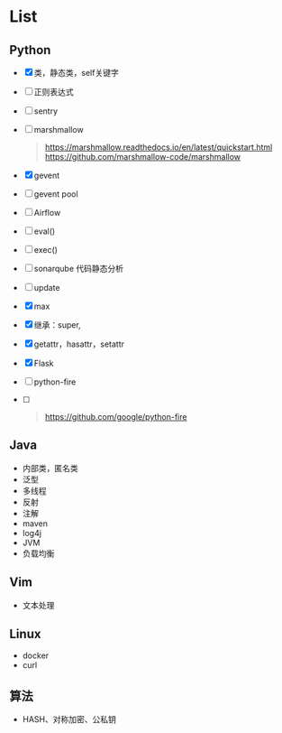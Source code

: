 # List
## Python
- [x] 类，静态类，self关键字

- [ ] 正则表达式

- [ ] sentry

- [ ] marshmallow

  > https://marshmallow.readthedocs.io/en/latest/quickstart.html
  > https://github.com/marshmallow-code/marshmallow

- [x] gevent

- [ ] gevent pool

- [ ] Airflow

- [ ] eval()

- [ ] exec()

- [ ] sonarqube 代码静态分析

- [ ] update

- [x] max

- [x] 继承：super,

- [x] getattr，hasattr，setattr

- [x] Flask

- [ ] python-fire

- [ ] > https://github.com/google/python-fire
## Java
- 内部类，匿名类
- 泛型
- 多线程
- 反射
- 注解
- maven
- log4j
- JVM
- 负载均衡
## Vim
- 文本处理


## Linux

- docker
- curl

## 算法

- HASH、对称加密、公私钥